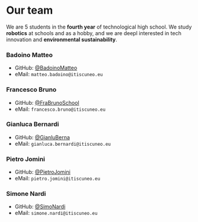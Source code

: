 # Our team
We are 5 students in the **fourth year** of technological high school. We study **robotics** at schools and as a hobby, and we are deepl interested in tech innovation and **environmental sustainability**.

### Badoino Matteo
+ GitHub: [@BadoinoMatteo](https://github.com/BadoinoMatteo)
+ eMail: `matteo.badoino@itiscuneo.eu`

### Francesco Bruno
+ GitHub: [@FraBrunoSchool](https://github.com/FraBrunoSchool)
+ eMail: `francesco.bruno@itiscuneo.eu`

### Gianluca Bernardi
+ GitHub: [@GianluBerna](https://github.com/GianluBerna)
+ eMail: `gianluca.bernardi@itiscuneo.eu`

### Pietro Jomini
+ GitHub: [@PietroJomini](https://github.com/PietroJomini)
+ eMail: `pietro.jomini@itiscuneo.eu`

### Simone Nardi
+ GitHub: [@SimoNardi](https://github.com/SimoNardi)
+ eMail: `simone.nardi@itiscuneo.eu`
